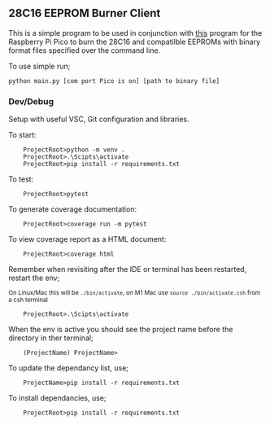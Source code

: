 ## 28C16 EEPROM Burner Client

This is a simple program to be used in conjunction with [this](https://github.com/jasonalexander-ja/PicoEEPROMBurner)
program for the Raspberry Pi Pico to burn the 28C16 and compatilble EEPROMs with binary format files specified over 
the command line. 

To use simple run; 

`python main.py [com port Pico is on] [path to binary file]`

### Dev/Debug

Setup with useful VSC, Git configuration and libraries. 

To start:
```
    ProjectRoot>python -m venv .
    ProjectRoot>.\Scipts\activate
    ProjectRoot>pip install -r requirements.txt
```

To test:
```
    ProjectRoot>pytest
```

To generate coverage documentation:
```
    ProjectRoot>coverage run -m pytest
```

To view coverage report as a HTML document:
```
    ProjectRoot>coverage html
```

Remember when revisiting after the IDE or terminal has been restarted, restart the env;

<sub>On Linux/Mac this will be `./bin/activate`, on M1 Mac use `source ./bin/activate.csh` from a csh terminal</sub>
```
    ProjectRoot>.\Scipts\activate
```
When the env is active you should see the project name before the directory in ther terminal;
```
    (ProjectName) ProjectName>
```

To update the dependancy list, use;
```
    ProjectName>pip install -r requirements.txt 
```
To install dependancies, use;
```
    ProjectRoot>pip install -r requirements.txt
```
